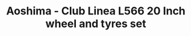 ---
layout: product
title: "Aoshima - Club Linea L566 20 Inch wheel and tyres set"
price: "TBA" 
desc: "N/A"
img_path: "/assets/img/AO43073.webp"
brand: "N/A"
available: false
special_offer: false
new: false
soon: false
cat: "010000"
subcat: "013700"
subsubcat: "0N/A"
sifra: "AO43073"
popular: false
spec: false
---